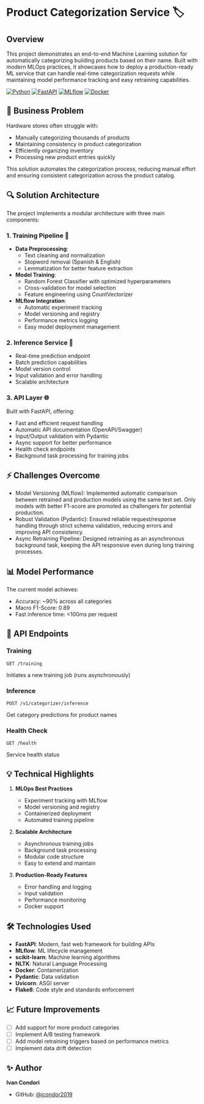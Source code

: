# Product Categorization Service 🏷️

## Overview

This project demonstrates an end-to-end Machine Learning solution for automatically categorizing building products based on their name. Built with modern MLOps practices, it showcases how to deploy a production-ready ML service that can handle real-time categorization requests while maintaining model performance tracking and easy retraining capabilities.

[![Python](https://img.shields.io/badge/Python-3.13-blue.svg)](https://www.python.org/downloads/release/python-3130/)
[![FastAPI](https://img.shields.io/badge/FastAPI-latest-009688.svg)](https://fastapi.tiangolo.com)
[![MLflow](https://img.shields.io/badge/MLflow-latest-0194E2.svg)](https://mlflow.org)
[![Docker](https://img.shields.io/badge/Docker-latest-2496ED.svg)](https://www.docker.com)

## 🎯 Business Problem

Hardware stores often struggle with:
- Manually categorizing thousands of products
- Maintaining consistency in product categorization
- Efficiently organizing inventory
- Processing new product entries quickly

This solution automates the categorization process, reducing manual effort and ensuring consistent categorization across the product catalog.

## 🔍 Solution Architecture

The project implements a modular architecture with three main components:

### 1. Training Pipeline 🚂
- **Data Preprocessing**: 
  - Text cleaning and normalization
  - Stopword removal (Spanish & English)
  - Lemmatization for better feature extraction
- **Model Training**:
  - Random Forest Classifier with optimized hyperparameters
  - Cross-validation for model selection
  - Feature engineering using CountVectorizer
- **MLflow Integration**:
  - Automatic experiment tracking
  - Model versioning and registry
  - Performance metrics logging
  - Easy model deployment management

### 2. Inference Service 🎯
- Real-time prediction endpoint
- Batch prediction capabilities
- Model version control
- Input validation and error handling
- Scalable architecture

### 3. API Layer 🌐
Built with FastAPI, offering:
- Fast and efficient request handling
- Automatic API documentation (OpenAPI/Swagger)
- Input/Output validation with Pydantic
- Async support for better performance
- Health check endpoints
- Background task processing for training jobs

## ⚡ Challenges Overcome

- Model Versioning (MLflow): Implemented automatic comparison between retrained and production models using the same test set. Only models with better F1-score are promoted as challengers for potential production.
- Robust Validation (Pydantic): Ensured reliable request/response handling through strict schema validation, reducing errors and improving API consistency.
- Async Retraining Pipeline: Designed retraining as an asynchronous background task, keeping the API responsive even during long training processes.

## 📊 Model Performance

The current model achieves:
- Accuracy: ~90% across all categories
- Macro F1-Score: 0.89
- Fast inference time: <100ms per request

## 🔄 API Endpoints

### Training
```http
GET /training
```
Initiates a new training job (runs asynchronously)

### Inference
```http
POST /v1/categorizer/inference
```
Get category predictions for product names

### Health Check
```http
GET /health
```
Service health status

## 💡 Technical Highlights

1. **MLOps Best Practices**
   - Experiment tracking with MLflow
   - Model versioning and registry
   - Containerized deployment
   - Automated training pipeline

2. **Scalable Architecture**
   - Asynchronous training jobs
   - Background task processing
   - Modular code structure
   - Easy to extend and maintain

3. **Production-Ready Features**
   - Error handling and logging
   - Input validation
   - Performance monitoring
   - Docker support

## 🛠️ Technologies Used

- **FastAPI**: Modern, fast web framework for building APIs
- **MLflow**: ML lifecycle management
- **scikit-learn**: Machine learning algorithms
- **NLTK**: Natural Language Processing
- **Docker**: Containerization
- **Pydantic**: Data validation
- **Uvicorn**: ASGI server
- **Flake8**: Code style and standards enforcement  

## 📈 Future Improvements

- [ ] Add support for more product categories
- [ ] Implement A/B testing framework
- [ ] Add model retraining triggers based on performance metrics
- [ ] Implement data drift detection

## ✨ Author

**Ivan Condori**
- GitHub: [@icondor2019](https://github.com/icondor2019)
